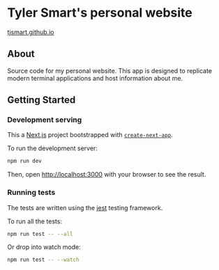 # Tyler Smart's personal website

[tjsmart.github.io](https://tjsmart.github.io)

## About

Source code for my personal website. This app is designed to replicate modern terminal applications
and host information about me.

## Getting Started

### Development serving

This a [Next.js](https://nextjs.org/) project bootstrapped with [`create-next-app`](https://github.com/vercel/next.js/tree/canary/packages/create-next-app).

To run the development server:

```bash
npm run dev
```

Then, open [http://localhost:3000](http://localhost:3000) with your browser to see the result.

### Running tests

The tests are written using the [jest](https://jestjs.io/) testing framework.

To run all the tests:

```bash
npm run test -- --all
```

Or drop into watch mode:

```bash
npm run test -- --watch
```
